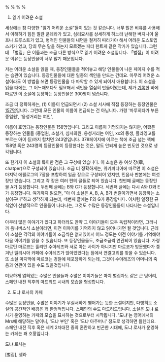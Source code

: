 %
%
%
%

1. 읽기 어려운 소설

세상에는 참 다양한 "읽기 어려운 소설"들이 있는 것 같습니다. 너무 많은 비유를 사용해서 이해하기 힘든 밀란 쿤데라가 있고, 심리묘사를 상세하게 하느라 난해한 버지니아 울프나 프루스트가 있고, 병적인 인물들의 내면을 철저히 따라가야 해서 어려운 도스토옙스키가 있고, 당최 무슨 말을 하는지 모르겠는 페터 한트케 같은 작가가 있습니다. 그런데 「벌집」은 이들과는 조금 다른 방식으로 읽기 어려운 소설입니다. 「벌집」이 어려운 이유는 등장인물이 너무 많기 때문입니다. 

저는 어려운 소설을 읽을 때, 등장인물들을 적어놓고 해당 인물들이 나온 페이지 수를 적는 습관이 있습니다. 등장인물들에 대한 일종의 색인을 만드는 건데요. 아무리 어려운 소설이라도 이 방법을 쓰면 등장인물을 다 파악할 수 있게 되어서 애용합니다. 이 소설을 읽을 때에는, 그 어느때보다도 필요해서 색인을 열심히 만들어봤는데, 제가
 [기록](https://github.com/govin08/public/blob/master/cela/colmena_characters.txt)한 바에 따르면 이 소설에 등장하는 등장인물은 300명이 넘습니다.

조금 더 정확하게는, (1) 이름이 언급되면서 (2) 소설 서사에 직접 등장하는 등장인물은 [157명](https://github.com/govin08/public/blob/master/cela/count.py)입니다. 그런데 모든 인물의 이름이 언급되는 건 아닙니다. 가령 '마루히타가 부른 종업원', '웅성거리는 여인', 

 이름이 호명되는 등장인물은 158명입니다. 그리고 이름이 거명되지는 않지만, 어쨌든 등장하는 인물들 (종업원, 소설가, 심사의원, 웅성거리는 여인, xx의 동생, 플라멩고를 부르는 아이 등)까지 합치면 243명입니다. 378페이지에 이르는 책에 조금 넘는 책에 158명 혹은 243명의 등장인물이 등장한다는 것은, 말도 안되게 높은 빈도인 것으로 생각됩니다.

또 한가지 이 소설의 특이한 점은 그 구성에 있습니다. 이 소설은 총 여섯 장(章, chatper)으로 구성되어 있습니다. 조금 더 정확하게는, 위키피디아에 따르면 이 소설은 마지막 에필로그의 7장을 포함하여 일곱 장으로 구성되어 있지만, 민음사 판본에는 여섯 장만 있습니다. 그리고 각 장은 여러 편의 글들로 되어 있습니다. 첫번째 글에는 등장인물 A가 등장합니다. 두번째 글에는 B와 C가 등장합니다. 세번째 글에는 다시 A와 D와 E가 등장합니다. 여기까지 읽으면, "아 이 소설은 A, B, A, B가 번갈아가면서 등장하는 소설이구나"하고 생각하게 되는데, 네번째 글에는 F와 G가 등장합니다. 이처럼 일정한 규칙없이 산발적으로 인물들이 나타나는, 그것도 수많은 등장인물들이 나타나는 소설입니다.

아무리 많은 이야기가 있다고 하더라도 만약 그 이야기들이 모두 독립적이라면, 그러니까 옴니버스식 소설이라면, 이전 이야기를 기억하지 않고 읽어나가면 될 것입니다. 근데 이 소설은 각각의 이야기들이 조금씩은 얽혀있어서 어느 정도는 이전 이야기를 기억해야 다음 이야기를 읽을 수 있습니다. 또 등장인물들도, 조금조금씩 연관되어 있습니다. 가령 마르틴 마르코는 훌리안 수아레즈와 서로 아는 사이가 아니지만 마르코가 방문했다가 쫒겨난 델리시아 카페에 수아레즈가 앉아있었다는 점에서 연결고리를 찾을 수 있습니다. 또 소설 마지막에 마르코는 경찰에 체포당하게 되는데, 그것이 수아레즈의 어머니의 죽음과 연관이 있을 수도 있을것입니다.

미묘하게 얽혀있는 수많은 인물들과 수많은 이야기들은 마치 벌집과도 같은 큰 덩어리, 스페인 내전 직후의 마드리드 시내의 모습을 형성합니다. 

2. 도냐 로사의 카페

수많은 등장인물, 수많은 이야기가 무질서하게 뻗어가는 듯한 소설이지만, 다행히도 소설의 공간적인 배경은 꽤 한정적입니다. 스페인의 수도 마드리드입니다. 소설은 도냐 로사가 운영하는 카페의 모습을 묘사하는 것으로부터 시작됩니다. '도냐'는 영어에서의 Mrs에 해당하는 말이니, '도냐 부인' 혹은 '도냐 아주머니' 정도로 생각하면 될텐데요. 스페인 내전 직후 혹은 세계 2차대전 중의 혼란하고 빈곤한 시대에, 도냐 로사가 운영하는 카페는 꽤 호황입니다.

도냐 로사는 

[벌집], 셀라
